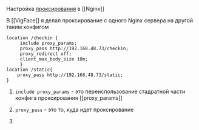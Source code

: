 Настройка [проксирования](прокси-сервер) в [[Nginx]] 

В [[VigFace]] я делал проксирование с одного Nginx сервера на другой таким конфигом
```nginx
location /checkin {
     include proxy_params;
     proxy_pass http://192.168.48.73/checkin;
     proxy_redirect off;                                                                                                          
     client_max_body_size 10m;
     }                                                                                                                                                                                                                    location /static{                                                                                                               
    proxy_pass http://192.168.48.73/static;                                                                                 }                                       
```

1. `include proxy_params` - это переиспользование стадратной части конфига проксирования [[proxy_params]]

2. `proxy_pass` - это то, куда идет проксирование
3. 